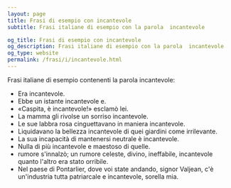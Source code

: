 ```yaml
---
layout: page
title: Frasi di esempio con incantevole 
subtitle: Frasi italiane di esempio con la parola  incantevole

og_title: Frasi di esempio con incantevole 
og_description: Frasi italiane di esempio con la parola  incantevole
og_type: website
permalink: /frasi/i/incantevole.html
---
```


Frasi italiane di esempio contenenti la parola incantevole:


- Era incantevole.
- Ebbe un istante incantevole e.
- «Caspita, è incantevole!» esclamò lei.
- La mamma gli rivolse un sorriso incantevole.
- Le sue labbra rosa cinguettavano in maniera incantevole.
- Liquidavano la bellezza incantevole di quei giardini come irrilevante.
- La sua incapacità di mantenersi neutrale è incantevole.
- Nulla di più incantevole e maestoso di quelle.
- rumore s'innalzò; un rumore celeste, divino, ineffabile, incantevole quanto l'altro era stato orribile.
- Nel paese di Pontarlier, dove voi state andando, signor Valjean, c'è un'industria tutta patriarcale e incantevole, sorella mia.
